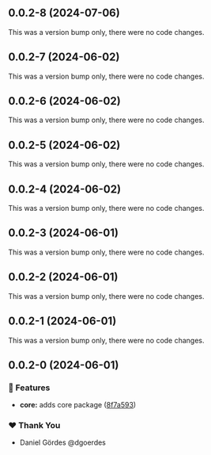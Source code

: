 ## 0.0.2-8 (2024-07-06)

This was a version bump only, there were no code changes.

## 0.0.2-7 (2024-06-02)

This was a version bump only, there were no code changes.

## 0.0.2-6 (2024-06-02)

This was a version bump only, there were no code changes.

## 0.0.2-5 (2024-06-02)

This was a version bump only, there were no code changes.

## 0.0.2-4 (2024-06-02)

This was a version bump only, there were no code changes.

## 0.0.2-3 (2024-06-01)

This was a version bump only, there were no code changes.

## 0.0.2-2 (2024-06-01)

This was a version bump only, there were no code changes.

## 0.0.2-1 (2024-06-01)

This was a version bump only, there were no code changes.

## 0.0.2-0 (2024-06-01)


### 🚀 Features

- **core:** adds core package ([8f7a593](https://github.com/overlap-dev/Nimbus/commit/8f7a593))

### ❤️  Thank You

- Daniel Gördes @dgoerdes